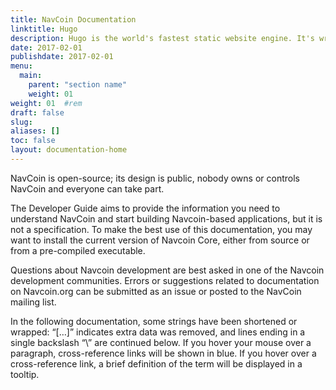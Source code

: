 ```yaml
---
title: NavCoin Documentation
linktitle: Hugo
description: Hugo is the world's fastest static website engine. It's written in Go (aka Golang) and developed by bep, spf13 and friends.
date: 2017-02-01
publishdate: 2017-02-01
menu:
  main:
    parent: "section name"
    weight: 01
weight: 01	#rem
draft: false
slug:
aliases: []
toc: false
layout: documentation-home
---
```

NavCoin is open-source; its design is public, nobody owns or controls NavCoin and everyone can take part.

The Developer Guide aims to provide the information you need to understand NavCoin and start building Navcoin-based applications, but it is not a specification. To make the best use of this documentation, you may want to install the current version of Navcoin Core, either from source or from a pre-compiled executable.

Questions about Navcoin development are best asked in one of the Navcoin development communities. Errors or suggestions related to documentation on Navcoin.org can be submitted as an issue or posted to the NavCoin mailing list.

In the following documentation, some strings have been shortened or wrapped: “[…]” indicates extra data was removed, and lines ending in a single backslash “\” are continued below. If you hover your mouse over a paragraph, cross-reference links will be shown in blue. If you hover over a cross-reference link, a brief definition of the term will be displayed in a tooltip.

